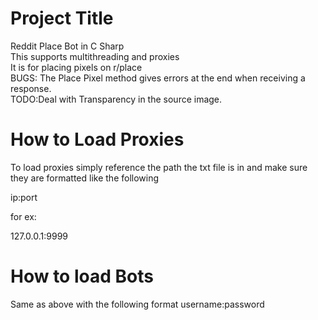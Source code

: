 
# Project Title

 Reddit Place Bot in C Sharp <br />
 This supports multithreading and proxies  <br />
 It is for placing pixels on r/place  <br />
BUGS: The Place Pixel method gives errors at the end when receiving a response.<br />
TODO:Deal with Transparency in the source image.

# How to Load Proxies

To load proxies simply reference the path the txt file is in and make sure they are formatted like the following

ip:port 

for ex:

127.0.0.1:9999

# How to load Bots

Same as above with the following format username:password
